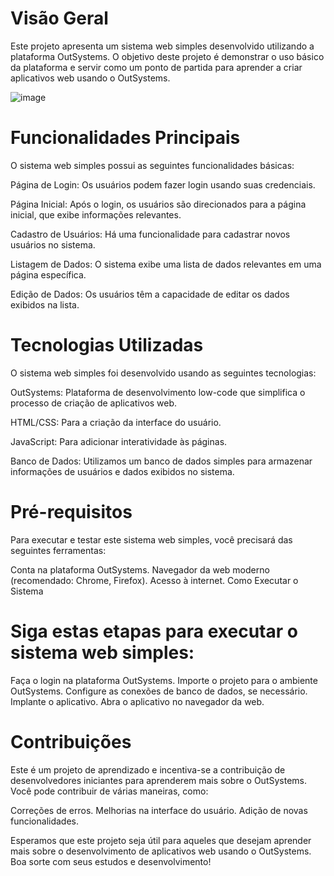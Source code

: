 # Visão Geral
Este projeto apresenta um sistema web simples desenvolvido utilizando a plataforma OutSystems. O objetivo deste projeto é demonstrar o uso básico da plataforma e servir como um ponto de partida para aprender a criar aplicativos web usando o OutSystems.

![image](https://github.com/thdoudement/sistema-web-shop/assets/110927878/34deccce-fec7-46d4-b67c-b733d08231aa)

# Funcionalidades Principais
O sistema web simples possui as seguintes funcionalidades básicas:

Página de Login: Os usuários podem fazer login usando suas credenciais.

Página Inicial: Após o login, os usuários são direcionados para a página inicial, que exibe informações relevantes.

Cadastro de Usuários: Há uma funcionalidade para cadastrar novos usuários no sistema.

Listagem de Dados: O sistema exibe uma lista de dados relevantes em uma página específica.

Edição de Dados: Os usuários têm a capacidade de editar os dados exibidos na lista.

# Tecnologias Utilizadas
O sistema web simples foi desenvolvido usando as seguintes tecnologias:

OutSystems: Plataforma de desenvolvimento low-code que simplifica o processo de criação de aplicativos web.

HTML/CSS: Para a criação da interface do usuário.

JavaScript: Para adicionar interatividade às páginas.

Banco de Dados: Utilizamos um banco de dados simples para armazenar informações de usuários e dados exibidos no sistema.

# Pré-requisitos
Para executar e testar este sistema web simples, você precisará das seguintes ferramentas:

Conta na plataforma OutSystems.
Navegador da web moderno (recomendado: Chrome, Firefox).
Acesso à internet.
Como Executar o Sistema

# Siga estas etapas para executar o sistema web simples:
Faça o login na plataforma OutSystems.
Importe o projeto para o ambiente OutSystems.
Configure as conexões de banco de dados, se necessário.
Implante o aplicativo.
Abra o aplicativo no navegador da web.

# Contribuições
Este é um projeto de aprendizado e incentiva-se a contribuição de desenvolvedores iniciantes para aprenderem mais sobre o OutSystems. Você pode contribuir de várias maneiras, como:

Correções de erros.
Melhorias na interface do usuário.
Adição de novas funcionalidades.

Esperamos que este projeto seja útil para aqueles que desejam aprender mais sobre o desenvolvimento de aplicativos web usando o OutSystems. Boa sorte com seus estudos e desenvolvimento!
